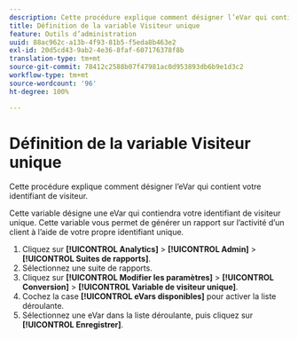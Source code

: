 ```yaml
---
description: Cette procédure explique comment désigner l’eVar qui contient votre identifiant de visiteur.
title: Définition de la variable Visiteur unique
feature: Outils d’administration
uuid: 88ac962c-a13b-4f93-81b5-f5eda8b463e2
exl-id: 20d5cd43-9ab2-4e36-8faf-607176378f8b
translation-type: tm+mt
source-git-commit: 78412c2588b07f47981ac0d953893db6b9e1d3c2
workflow-type: tm+mt
source-wordcount: '96'
ht-degree: 100%

---
```


# Définition de la variable Visiteur unique

Cette procédure explique comment désigner l’eVar qui contient votre identifiant de visiteur.

Cette variable désigne une eVar qui contiendra votre identifiant de visiteur unique. Cette variable vous permet de générer un rapport sur l’activité d’un client à l’aide de votre propre identifiant unique.

1. Cliquez sur **[!UICONTROL Analytics]** > **[!UICONTROL Admin]** > **[!UICONTROL Suites de rapports]**.
1. Sélectionnez une suite de rapports.
1. Cliquez sur **[!UICONTROL Modifier les paramètres]** > **[!UICONTROL Conversion]** > **[!UICONTROL Variable de visiteur unique]**.
1. Cochez la case **[!UICONTROL eVars disponibles]** pour activer la liste déroulante.
1. Sélectionnez une eVar dans la liste déroulante, puis cliquez sur **[!UICONTROL Enregistrer]**.
